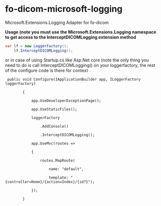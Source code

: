 # fo-dicom-microsoft-logging
Microsoft.Extensions.Logging Adapter for fo-dicom

**Usage (note you must use the Microsoft.Extensions.Logging namespace to get access to the InterceptDICOMLogging extension method**
```cs
var lf = new LoggerFactory();         
    lf.InterceptDICOMLogging(); 
```
or in case of using Startup.cs like Asp.Net core (note the only thing you need to do is call InterceptDICOMLogging() on your loggerfactory, the rest of the configure code is there for context

```
 public void Configure(IApplicationBuilder app, ILoggerFactory loggerFactory)

        {

            app.UseDeveloperExceptionPage();

            app.UseStaticFiles();

            loggerFactory

                .AddConsole()

                .InterceptDICOMLogging();

            app.UseMvc(routes =>

            {

                routes.MapRoute(

                    name: "default",

                    template: "{controller=Home}/{action=Index}/{id?}");

            });

        }
```        

